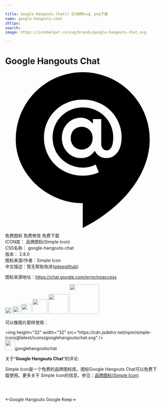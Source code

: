 ```yaml
---

title: Google Hangouts Chat() ICON转svg、png下载
name: google-hangouts-chat
zhTips: 
search: 
image: https://iconhelper.cn/svg/brands/google-hangouts-chat.svg

---
```


# Google Hangouts Chat  <small style="font-size: 60%;font-weight: 100"></small>

<div id="svg" class="svg-wrap">
<svg role="img" viewBox="0 0 24 24" xmlns="http://www.w3.org/2000/svg"><title>Google Hangouts Chat icon</title><path d="M12 0A10.357 10.357 0 0 0 1.637 10.363c0 5.427 4.949 9.818 10.363 9.818v3.818c6.3-3.191 10.363-8.333 10.363-13.637A10.358 10.358 0 0 0 12-.001zm.027 4.227c.873 0 1.664.151 2.4.465s1.364.722 1.895 1.254c.532.532.94 1.145 1.24 1.855s.451 1.459.451 2.25c0 .45-.055.86-.15 1.242s-.246.722-.451 1.008c-.205.286-.45.518-.75.682s-.64.246-1.035.246c-.382 0-.735-.096-1.035-.287s-.547-.464-.725-.832a2.586 2.586 0 0 1-.885.832c-.355.191-.765.287-1.242.287a2.923 2.923 0 0 1-2.099-.873A3.066 3.066 0 0 1 9 11.374a3.376 3.376 0 0 1-.232-1.256c0-.45.082-.872.232-1.254.164-.382.368-.709.641-.982.259-.273.574-.491.928-.641s.723-.232 1.105-.232.735.082 1.035.232.559.355.764.6h.096v-.613h1.295v3.832c0 .245.068.464.205.668s.355.312.641.312c.191 0 .354-.054.49-.176s.232-.286.314-.477c.082-.191.136-.424.164-.656a6.67 6.67 0 0 0 .041-.723c0-.614-.123-1.201-.355-1.76a4.897 4.897 0 0 0-.98-1.459c-.423-.423-.914-.749-1.486-.994s-1.187-.367-1.869-.367c-.655 0-1.267.122-1.84.354s-1.064.56-1.486.969c-.423.409-.751.9-.996 1.459-.245.573-.367 1.186-.367 1.855s.122 1.282.367 1.855.586 1.05 1.023 1.459a4.75 4.75 0 0 0 3.287 1.322c.75 0 1.404-.164 1.99-.477l.477 1.199a5.864 5.864 0 0 1-2.455.518c-.873 0-1.664-.149-2.414-.463-.736-.314-1.376-.724-1.908-1.256s-.956-1.145-1.256-1.855c-.3-.709-.449-1.471-.449-2.275s.149-1.555.449-2.277a5.736 5.736 0 0 1 3.164-3.123c.723-.314 1.527-.465 2.414-.465zM11.836 8.4c-.218 0-.436.041-.641.123s-.382.19-.545.34a1.44 1.44 0 0 0-.369.561c-.095.218-.135.462-.135.734s.04.518.135.736c.095.218.219.409.369.559.164.15.341.274.545.342a1.727 1.727 0 0 0 1.282 0c.205-.082.382-.192.545-.342s.287-.327.369-.545c.095-.218.135-.464.135-.75s-.04-.532-.135-.75a1.74 1.74 0 0 0-.369-.545 1.759 1.759 0 0 0-1.186-.463z"/></svg>
</div>
<detail full-name='google-hangouts-chat'></detail>

<div class="detail-page">
<p>
<span><span class="badge-success badge">免费图标</span> <span class="badge-success badge">免费修改</span>  <span class="badge-success badge">免费下载</span> </span>
<br/>
<span>
ICON库：
<span class="badge-secondary badge">品牌图标(Simple Icon)</span> 
</span>
<br/>
<span>
CSS名称：
<span class="badge-secondary badge">google-hangouts-chat</span> 
</span>

<br/>
<span>
版本：
<span class="badge-secondary badge">2.8.0</span> 
</span>
<br/>
<span>图标来源/作者：<span class="badge-light badge">Simple Icon</span></span> 
<br/>
<span class="zh-detail">中文描述：暂无<span class="help-link"><span>帮助改进</span>(<a href="https://gitee.com/liuwave/icon-helper/edit/master/json/brands/google-hangouts-chat.json" target="_blank" rel="noopener noreferrer">gitee</a><a href="https://github.com/liuwave/icon-helper/edit/master/json/brands/google-hangouts-chat.json" target="_blank" rel="noopener noreferrer">github</a></span>)</span><br/>
</p>
</div><div class="description description alert alert-light"><p>图标来源地址：<a href="https://chat.google.com/error/noaccess" target="_blank" rel="noopener noreferrer">https://chat.google.com/error/noaccess</a></p></div>
<div class="alert alert-dark">
<img height="21" width="21" src="https://cdn.jsdelivr.net/npm/simple-icons@latest/icons/googlehangoutschat.svg" />
<img height="24" width="24" src="https://cdn.jsdelivr.net/npm/simple-icons@latest/icons/googlehangoutschat.svg" />
<img height="32" width="32" src="https://cdn.jsdelivr.net/npm/simple-icons@latest/icons/googlehangoutschat.svg" />
<img height="48" width="48" src="https://cdn.jsdelivr.net/npm/simple-icons@latest/icons/googlehangoutschat.svg" />
<img height="64" width="64" src="https://cdn.jsdelivr.net/npm/simple-icons@latest/icons/googlehangoutschat.svg" />
<img height="96" width="96" src="https://cdn.jsdelivr.net/npm/simple-icons@latest/icons/googlehangoutschat.svg" />

</div>
<div>
  <p>可以像图片那样使用：    
  </p>
  <div class="alert alert-primary" style="font-size: 14px">
    &lt;img height="32" width="32" src="https://cdn.jsdelivr.net/npm/simple-icons@latest/icons/googlehangoutschat.svg" /&gt;
    <copy-btn content='<img height="32" width="32" src="https://cdn.jsdelivr.net/npm/simple-icons@latest/icons/googlehangoutschat.svg" />'></copy-btn>
  </div>
  <div class="alert alert-secondary">
    <img height="32" width="32" src="https://cdn.jsdelivr.net/npm/simple-icons@latest/icons/googlehangoutschat.svg" />googlehangoutschat
    <copy-btn content="googlehangoutschat" btn-title="复制图标名称"></copy-btn>
  </div>
</div>
<div class="icon-detail__container">
<p>关于“<b>Google Hangouts Chat</b>”的评论:</p>
</div>
<Vssue title="关于“Google Hangouts Chat”的评论" />
<div><p>Simple Icon是一个免费的品牌图标库。图标Google Hangouts Chat可以免费下载使用。更多关于  Simple Icon的信息，参见：<a target="_blank" href="https://iconhelper.cn/brands.html">品牌图标(Simple Icon)</a>
</p></div>


<div style="padding:2rem 0 " class="page-nav"><p class="inner"><span class="prev">←<router-link to="/icon/google-hangouts.html">Google Hangouts</router-link></span> <span class="next"><router-link to="/icon/google-keep.html">Google Keep</router-link>→</span></p></div>
